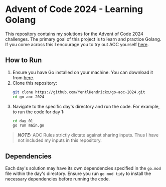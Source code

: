 # Advent of Code 2024 - Learning Golang

This repository contains my solutions for the Advent of Code 2024 challenges. The primary goal of this project is to learn and practice Golang. If you come across this I encourage you to try out AOC yourself [here](https://adventofcode.com/).

## How to Run

1. Ensure you have Go installed on your machine. You can download it from [here](https://golang.org/dl/).
2. Clone this repository:
   ```sh
   git clone https://github.com/YentlHendrickx/go-aoc-2024.git
   cd go-aoc-2024
   ```
3. Navigate to the specific day's directory and run the code. For example, to run the code for day 1:
   ```sh
   cd day_01
   go run main.go
   ```

> **_NOTE:_**  AOC Rules strictly dictate against sharing inputs. Thus I have not included my inputs in this repository.

## Dependencies

Each day's solution may have its own dependencies specified in the `go.mod` file within the day's directory. Ensure you run `go mod tidy` to install the necessary dependencies before running the code.
